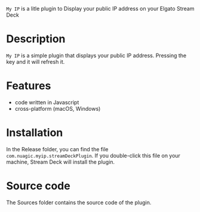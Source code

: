 
`My IP` is a litle plugin to Display your public IP address on your Elgato Stream Deck


# Description

`My IP` is a simple plugin that displays your public IP address. Pressing the key and it will refresh it.


# Features

- code written in Javascript
- cross-platform (macOS, Windows)


# Installation

In the Release folder, you can find the file `com.nuagic.myip.streamDeckPlugin`. If you double-click this file on your machine, Stream Deck will install the plugin.


# Source code

The Sources folder contains the source code of the plugin.

